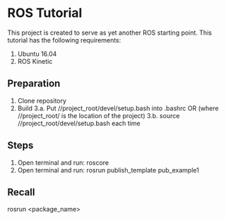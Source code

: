 # ROS Tutorial

This project is created to serve as yet another ROS starting point.  This tutorial has the following requirements:
1.  Ubuntu 16.04
2.  ROS Kinetic



## Preparation
1.  Clone repository
2.  Build
3.a. Put //project_root/devel/setup.bash into .bashrc OR (where //project_root/ is the location of the project)
3.b. source //project_root/devel/setup.bash each time


## Steps
1.  Open terminal and run: roscore
2.  Open terminal and run: rosrun publish_template pub_example1





## Recall
rosrun <package_name> <script>



## References
